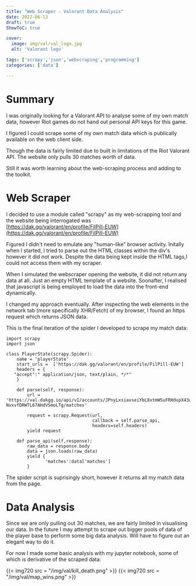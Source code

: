```yaml
---
title: "Web Scraper - Valorant Data Analysis"
date: 2022-06-13
draft: true
ShowToC: true

cover:
  image: img/val/val_logo.jpg
  alt: 'Valorant logo'

tags: ['scrapy','json','webscraping','programming']
categories: ['data']

---
```


# Summary

I was originally looking for a Valorant API to analyse some of my own match data, however Riot games do not hand out personal API keys for this game.

I figured I could scrape some of my own match data which is publically available on the web client side.

Though the data is fairly limited due to built in limitations of the Riot Valorant API. The website only pulls 30 matches worth of data.

Still it was worth learning about the web-scraping process and adding to the toolkit.

# Web Scraper

I decided to use a module called "scrapy" as my web-scrapping tool and the website being interrogated was [https://dak.gg/valorant/en/profile/FilPill-EUW](https://dak.gg/valorant/en/profile/FilPill-EUW)

Figured I didn't need to emulate any "human-like" browser activity. Initally when I started, I tried to parse out the HTML classes within the div's however it did not work. Despite the data being kept inside the HTML tags,I could not access them with my scraper.

When I simulated the webscraper opening the website, it did not return any data at all. Just an empty HTML template of a website. Soonafter, I realised that javascript is being employed to load the data into the front-end dynamically.

I changed my approach eventually. After inspecting the web elements in the network tab (more specifically XHR/Fetch) of my browser, I found an https request which returns JSON data.

This is the final iteration of the spider I developed to scrape my match data:

```[zsh]
import scrapy
import json

class PlayerState(scrapy.Spider):
    name = 'playerState'
    start_urls =  ['https://dak.gg/valorant/en/profile/FilPill-EUW']
    headers = {
   "accept":" application/json, text/plain, */*"
    }

    def parse(self, response):
        url = 'https://val.dakgg.io/api/v1/accounts/JPnyLxsiavseiYbL8xtmWSuFRHdupX43u_hVynD5YScr2_Y32Wt2v5K-NvxvfDRWTL67AHdVSmoLTg/matches'

        request = scrapy.Request(url,
                                 callback = self.parse_api,
                                 headers=self.headers)
        yield request

    def parse_api(self,response):
        raw_data = response.body
        data = json.loads(raw_data)
        yield {
               'matches':data['matches']
        }
```
The spider script is suprisingly short, however it returns all my match data from the page.

# Data Analysis

Since we are only pulling out 30 matches, we are fairly limited in visualising our data. In the future I may attempt to scrape out bigger pools of data of the player base to perform some big data analysis. Will have to figure out an elegant way to do it.

For now I made some basic analysis with my jupyter notebook, some of which is derivative of the scraped data:

{{< img720 src = "/img/val/kill_death.png" >}}
{{< img720 src = "/img/val/map_wins.png" >}}
